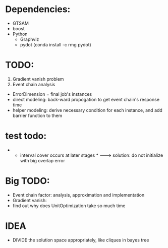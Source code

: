 # Dependencies:
- GTSAM
- boost
- Python
    - Graphviz
    - pydot (conda install -c rmg pydot)

# TODO:
1. Gradient vanish problem
3. Event chain analysis
- ErrorDimension = final job's instances
- direct modeling: back-ward propogation to get event chain's response time
- helper modeling: derive necessary condition for each instance, and add barrier function to them

# test todo:

- * interval cover occurs at later stages *
---> solution: do not initialize with big overlap error

# Big TODO:
- Event chain factor: analysis, approximation and implementation
- Gradient vanish:
- find out why does UnitOptimization take so much time

# IDEA
- DIVIDE the solution space appropriately, like cliques in bayes tree